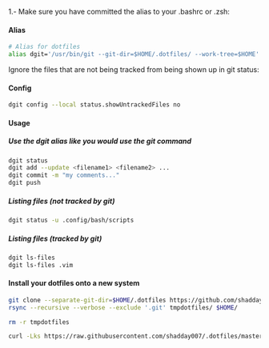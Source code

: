 1.- Make sure you have committed the alias to your .bashrc or .zsh:
#### Alias
~~~ sh
# Alias for dotfiles
alias dgit='/usr/bin/git --git-dir=$HOME/.dotfiles/ --work-tree=$HOME'
~~~
Ignore the files that are not being tracked from being shown up in git status:
#### Config
~~~ sh
dgit config --local status.showUntrackedFiles no
~~~
#### Usage
##### Use the dgit alias like you would use the git command
~~~ sh
dgit status
dgit add --update <filename1> <filename2> ...
dgit commit -m "my comments..."
dgit push
~~~
##### Listing files (not tracked by git)
~~~ sh
dgit status -u .config/bash/scripts
~~~
##### Listing files (tracked by git)
~~~ sh
dgit ls-files
dgit ls-files .vim
~~~
#### Install your dotfiles onto a new system
~~~ sh
git clone --separate-git-dir=$HOME/.dotfiles https://github.com/shadday007/.dotfiles.git tmpdotfiles
rsync --recursive --verbose --exclude '.git' tmpdotfiles/ $HOME/

rm -r tmpdotfiles

curl -Lks https://raw.githubusercontent.com/shadday007/.dotfiles/master/dotfiles_install.sh | /bin/bash
~~~
